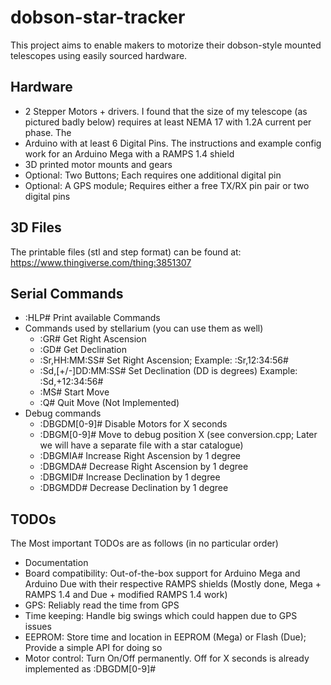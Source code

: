 # dobson-star-tracker
This project aims to enable makers to motorize their dobson-style mounted telescopes using easily sourced hardware.

## Hardware

+ 2 Stepper Motors + drivers. I found that the size of my telescope (as pictured badly below) requires at least NEMA 17 with 1.2A current per phase. The 
+ Arduino with at least 6 Digital Pins. The instructions and example config work for an Arduino Mega with a RAMPS 1.4 shield
+ 3D printed motor mounts and gears
+ Optional: Two Buttons; Each requires one additional digital pin
+ Optional: A GPS module; Requires either a free TX/RX pin pair or two digital pins

## 3D Files

The printable files (stl and step format) can be found at: https://www.thingiverse.com/thing:3851307

## Serial Commands
+ :HLP# Print available Commands
+ Commands used by stellarium (you can use them as well)
  + :GR# Get Right Ascension
  + :GD# Get Declination
  + :Sr,HH:MM:SS# Set Right Ascension; Example: :Sr,12:34:56#
  + :Sd,[+/-]DD:MM:SS# Set Declination (DD is degrees) Example: :Sd,+12:34:56#
  + :MS# Start Move
  + :Q# Quit Move (Not Implemented)
+ Debug commands
  + :DBGDM[0-9]# Disable Motors for X seconds
  + :DBGM[0-9]# Move to debug position X (see conversion.cpp; Later we will have a separate file with a star catalogue)
  + :DBGMIA# Increase Right Ascension by 1 degree
  + :DBGMDA# Decrease Right Ascension by 1 degree
  + :DBGMID# Increase Declination by 1 degree
  + :DBGMDD# Decrease Declination by 1 degree

## TODOs

The Most important TODOs are as follows (in no particular order)
+ Documentation
+ Board compatibility: Out-of-the-box support for Arduino Mega and Arduino Due with their respective RAMPS shields (Mostly done, Mega + RAMPS 1.4 and Due + modified RAMPS 1.4 work)
+ GPS: Reliably read the time from GPS
+ Time keeping: Handle big swings which could happen due to GPS issues
+ EEPROM: Store time and location in EEPROM (Mega) or Flash (Due); Provide a simple API for doing so
+ Motor control: Turn On/Off permanently. Off for X seconds is already implemented as :DBGDM[0-9]#